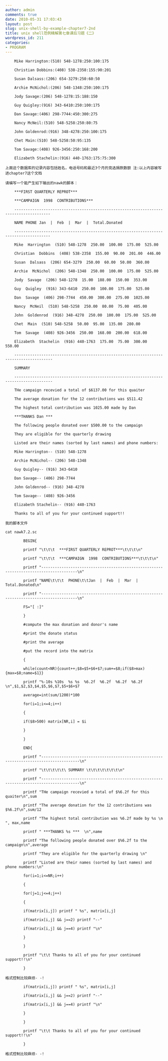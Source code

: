 ```yaml
---
author: admin
comments: true
date: 2010-05-31 17:03:43
layout: post
slug: unix-shell-by-example-chapter7-2nd
title: unix shell范例精解第七章课后习题《二》
wordpress_id: 211
categories:
- PROGRAM
---
```


		Mike Harrington:(510) 548-1278:250:100:175

		Christian Dobbins:(408) 538-2358:155:90:201

		Susan Dalsass:(206) 654-3279:250:60:50

		Archie McNichol:(206) 548-1348:250:100:175

		Jody Savage:(206) 548-1278:15:188:150

		Guy Quigley:(916) 343-6410:250:100:175

		Dan Savage:(406) 298-7744:450:300:275

		Nancy McNeil:(510) 548-5258:250:80:75

		John Goldenrod:(916) 348-4278:250:100:175

		Chet Main:(510) 548-5258:50:95:135

		Tom Savage:(408) 926-3456:250:168:200

		Elizabeth Stachelin:(916) 440-1763:175:75:300

	上面这个数据库的记录内容包括姓名，电话号码和最近3个月的竞选捐款数额 注:以上内容被写进chapter7这个文档

	请编写一个能产生如下输出的nawk的脚本：

		***FIRST QUARTERLY REPROT*** 

		***CAMPAIGN  1998  CONTRIBUTIONS*** 

		--------------------------------------------------------------------------------------

		NAME PHONE Jan  |  Feb  |  Mar  |  Total.Donated

		--------------------------------------------------------------------------------------

		Mike  Harrington  (510) 548-1278  250.00  100.00  175.00  525.00

		Christian  Dobbins  (408) 538-2358  155.00  90.00  201.00  446.00

		Susan  Dalsass  (206) 654-3279  250.00  60.00  50.00  360.00

		Archie  McNichol  (206) 548-1348  250.00  100.00  175.00  525.00

		Jody  Savage  (206) 548-1278  15.00  188.00  150.00  353.00

		Guy  Quigley  (916) 343-6410  250.00  100.00  175.00  525.00

		Dan  Savage  (406) 298-7744  450.00  300.00  275.00  1025.00

		Nancy  McNeil  (510) 548-5258  250.00  80.00  75.00  405.00

		John  Goldenrod  (916) 348-4278  250.00  100.00  175.00  525.00

		Chet  Main  (510) 548-5258  50.00  95.00  135.00  280.00

		Tom  Savage  (408) 926-3456  250.00  168.00  200.00  618.00

		Elizabeth  Stachelin  (916) 440-1763  175.00  75.00  300.00  550.00

		---------------------------------------------------------------------------------------

		SUMMARY  

		---------------------------------------------------------------------------------------

		THe campaign recevied a total of $6137.00 for this quaiter

		The average donation for the 12 contributions was $511.42

		The highest total contribution was 1025.00 made by Dan

		***THANKS Dan ***

		The following people donated over $500.00 to the campaign

		They are eligible for the quarterly drawing

		Listed are their names (sorted by last names) and phone numbers:

		Mike Harrington-- (510) 548-1278

		Archie McNichol-- (206) 548-1348

		Guy Quigley-- (916) 343-6410

		Dan Savage-- (406) 298-7744

		John Goldenrod-- (916) 348-4278

		Tom Savage-- (408) 926-3456

		Elizabeth Stachelin-- (916) 440-1763

		Thanks to all of you for your continued support!!

	我的脚本文件

	cat nawk7.2.sc

> 
		
> 
> 
			BEGIN{
		
> 
> 
		
> 
> 
			printf "\t\t\t  ***FIRST QUARTERLY REPROT***\t\t\t\n"
		
> 
> 
		
> 
> 
			printf "\t\t\t  ***CAMPAIGN  1998  CONTRIBUTIONS***\t\t\t\n"
		
> 
> 
		
> 
> 
			printf "--------------------------------------------------------------------------------------\n"
		
> 
> 
		
> 
> 
			printf "NAME\t\t\t  PHONE\t\tJan  |  Feb  |  Mar  |  Total.Donated\n"
		
> 
> 
		
> 
> 
			printf "--------------------------------------------------------------------------------------\n"
		
> 
> 
		
> 
> 
			FS="[ :]"
		
> 
> 
		
> 
> 
			}
		
> 
> 
		
> 
> 
			#compute the max donation and donor's name
		
> 
> 
		
> 
> 
			#print the donate status
		
> 
> 
		
> 
> 
			#print the average
		
> 
> 
		
> 
> 
			#put the record into the matrix
		
> 
> 
		
> 
> 
			{ 
		
> 
> 
		
> 
> 
			while(count<NR){count++;$8=$5+$6+$7;sum+=$8;if($8>max){max=$8;name=$1}}
		
> 
> 
		
> 
> 
			printf "%-10s %10s  %s %s  %6.2f  %6.2f  %6.2f  %6.2f \n",$1,$2,$3,$4,$5,$6,$7,$5+$6+$7
		
> 
> 
		
> 
> 
			average=int(sum/1200)*100
		
> 
> 
		
> 
> 
			for(i=1;i<=4;i++)
		
> 
> 
		
> 
> 
			{
		
> 
> 
		
> 
> 
			if($8>500) matrix[NR,i] = $i
		
> 
> 
		
> 
> 
			}
		
> 
> 
		
> 
> 
			}
		
> 
> 
		
> 
> 
			END{
		
> 
> 
		
> 
> 
			printf "---------------------------------------------------------------------------------------\n"
		
> 
> 
		
> 
> 
			printf "\t\t\t\t\t\ SUMMARY \t\t\t\t\t\t\t\n"
		
> 
> 
		
> 
> 
			printf "---------------------------------------------------------------------------------------\n"
		
> 
> 
		
> 
> 
			printf "THe campaign recevied a total of $%6.2f for this quaiter\n",sum
		
> 
> 
		
> 
> 
			printf "The average donation for the 12 contributions was $%6.2f\n",sum/12 
		
> 
> 
		
> 
> 
			printf "The highest total contribution was %6.2f made by %s \n ", max,name
		
> 
> 
		
> 
> 
			printf " ***THANKS %s ***  \n",name
		
> 
> 
		
> 
> 
			printf "The following people donated over $%6.2f to the campaign\n",average
		
> 
> 
		
> 
> 
			printf "They are eligible for the quarterly drawing \n"
		
> 
> 
		
> 
> 
			printf "Listed are their names (sorted by last names) and phone numbers:\n"
		
> 
> 
		
> 
> 
			for(i=1;i<=NR;i++)
		
> 
> 
		
> 
> 
			{
		
> 
> 
		
> 
> 
			for(j=1;j<=4;j++)
		
> 
> 
		
> 
> 
			{
		
> 
> 
		
> 
> 
			if(matrix[i,j]) printf " %s", matrix[i,j]
		
> 
> 
		
> 
> 
			if(matrix[i,j] && j==2) printf "--"
		
> 
> 
		
> 
> 
			if(matrix[i,j] && j==4) printf "\n"
		
> 
> 
		
> 
> 
			}
		
> 
> 
		
> 
> 
			}
		
> 
> 
		
> 
> 
			printf "\t\t Thanks to all of you for your continued support!!\n"
		
> 
> 
		
> 
> 
			}
		
> 
> 

	格式控制比较麻烦- -!
		
> 
> 
			if(matrix[i,j]) printf " %s", matrix[i,j]
		
> 
> 
		
> 
> 
			if(matrix[i,j] && j==2) printf "--"
		
> 
> 
		
> 
> 
			if(matrix[i,j] && j==4) printf "\n"
		
> 
> 
		
> 
> 
			}
		
> 
> 
		
> 
> 
			}
		
> 
> 
		
> 
> 
			printf "\t\t Thanks to all of you for your continued support!!\n"
		
> 
> 
		
> 
> 
			}
		
> 
> 

	格式控制比较麻烦- -!

